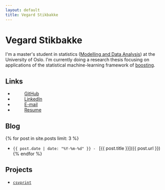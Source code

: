 ```yaml
---
layout: default
title: Vegard Stikbakke
---
```


# Vegard Stikbakke

I'm a master's student in statistics ([Modelling and Data Analysis](http://www.uio.no/english/studies/programmes/modelling-data-analysis/)) at the University of Oslo. I'm currently doing a research thesis focusing on applications of the statistical machine-learning framework of [boosting](https://en.wikipedia.org/wiki/Boosting_(machine_learning)).

## Links

<!-- Hacky HTML to get list of links with images and decent placement -->
<div id="links">
    <ul>
        <li>
            <i class="fa fa-github" aria-hidden="true"></i>
            &nbsp;&nbsp;&nbsp;&nbsp;&nbsp;&nbsp;&nbsp;&nbsp;
            <a href="https://github.com/vegarsti">GitHub</a>
        </li>
        <li>
            <i class="fa fa-linkedin" aria-hidden="true"></i>
            &nbsp;&nbsp;&nbsp;&nbsp;&nbsp;&nbsp;&nbsp;&nbsp;
            <a href="https://no.linkedin.com/in/vegardstikbakke">LinkedIn</a>
        </li>
        <li>
            <i class="fa fa-envelope-o" aria-hidden="true"></i>
            &nbsp;&nbsp;&nbsp;&nbsp;&nbsp;&nbsp;&nbsp;&nbsp;
            <a href="mailto:vegard.stikbakke@gmail.com">E-mail</a>
        </li>
        <li>
            <i class="fa fa-file-pdf-o" aria-hidden="true"></i>
            &nbsp;&nbsp;&nbsp;&nbsp;&nbsp;&nbsp;&nbsp;&nbsp;
            <a href="assets/pdf/Resume.pdf">Resume</a>
        </li>
    </ul>
</div>

<!-- Old list of links
<i class="fa fa-github" aria-hidden="true"></i> [GitHub](https://github.com/vegarsti)
<br /><i class="fa fa-linkedin" aria-hidden="true"></i> [LinkedIn](https://no.linkedin.com/in/vegardstikbakke)
<br /><i class="fa fa-twitter" aria-hidden="true"></i> [Twitter](https://twitter.com/vegardstikbakke)
<br /><i class="fa fa-envelope-o" aria-hidden="true"></i> [E-mail](mailto:vegard.stikbakke@gmail.com)
<br /><i class="fa fa-file-pdf-o" aria-hidden="true"></i> [Resume](assets/pdf/resume.pdf)
-->

## Blog

{% for post in site.posts limit: 3 %}
- `{{ post.date | date: "%Y-%m-%d" }} - ` [{{ post.title }}]({{ post.url }}) {% endfor %}

## Projects

- [`csvprint`](http://github.com/vegarsti/csvprint)